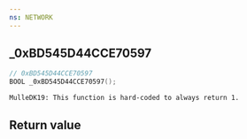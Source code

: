 ```yaml
---
ns: NETWORK
---
```

## _0xBD545D44CCE70597

```c
// 0xBD545D44CCE70597
BOOL _0xBD545D44CCE70597();
```

```
MulleDK19: This function is hard-coded to always return 1.  
```

## Return value
